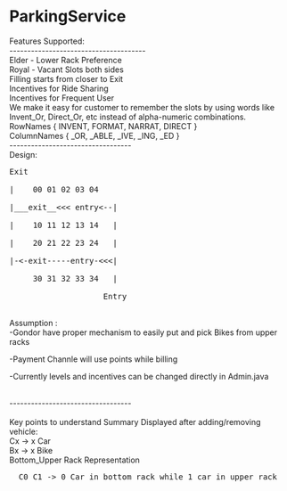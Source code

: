 # ParkingService

Features Supported:<br>
--------------------------------------<br>
Elder - Lower Rack Preference<br>
Royal - Vacant Slots both sides<br>
Filling starts from closer to Exit<br>
Incentives for Ride Sharing<br>
Incentives for Frequent User<br>
We make it easy for customer to remember the slots by using words like Invent_Or, Direct_Or, etc instead of alpha-numeric combinations.<br>
RowNames { INVENT, FORMAT, NARRAT, DIRECT }<br>
ColumnNames { _OR, _ABLE, _IVE, _ING, _ED  }
<br>----------------------------------<br>
Design:<br>
<pre>
Exit<br>
|    00 01 02 03 04 <br>
|___exit__<<< entry<--|<br>
|    10 11 12 13 14   |<br>
|    20 21 22 23 24   |<br>
|-<-exit-----entry-<<<|<br>
     30 31 32 33 34   |<br>
                    Entry</pre>
                    
<br>Assumption :<br>
-Gondor have proper mechanism to easily put and pick Bikes from upper racks<br>

-Payment Channle will use points while billing

-Currently levels and incentives can be changed directly in Admin.java

<br>----------------------------------<br>
<br>Key points to understand Summary Displayed after adding/removing vehicle:
<br>
Cx -> x Car<br>
Bx -> x Bike<br>
Bottom_Upper Rack Representation<br>
<pre>  C0_C1 -> 0 Car in bottom rack while 1 car in upper rack
</pre><br>
